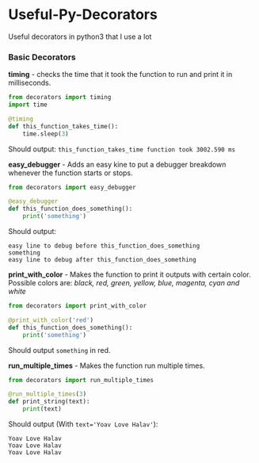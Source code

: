 # Useful-Py-Decorators
Useful decorators in python3 that I use a lot

### Basic Decorators

**timing** - checks the time that it took the function to run and print it in milliseconds.

```python
from decorators import timing
import time

@timing
def this_function_takes_time():
    time.sleep(3)
```
Should output: `this_function_takes_time function took 3002.590 ms`

**easy_debugger** - Adds an easy kine to put a debugger breakdown whenever the function starts or stops.
```python
from decorators import easy_debugger

@easy_debugger
def this_function_does_something():
    print('something')
``` 
Should output: 
```
easy line to debug before this_function_does_something
something
easy line to debug after this_function_does_something
```

**print_with_color** - Makes the function to print it outputs with certain color. 
Possible colors are: *black, red, green, yellow, blue, magenta, cyan and white*
```python
from decorators import print_with_color

@print_with_color('red')
def this_function_does_something():
    print('something')
``` 
Should output `something` in red.

**run_multiple_times** - Makes the function run multiple times.
```python
from decorators import run_multiple_times

@run_multiple_times(3)
def print_string(text):
    print(text)
```
Should output (With `text='Yoav Love Halav'`):
```
Yoav Love Halav
Yoav Love Halav
Yoav Love Halav
```